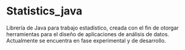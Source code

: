 # Statistics_java
Librería de Java para trabajo estadístico, creada con el fin de otorgar herramientas para el diseño de aplicaciones de análisis de datos.  Actualmente se encuentra en fase experimental y de desarrollo.
